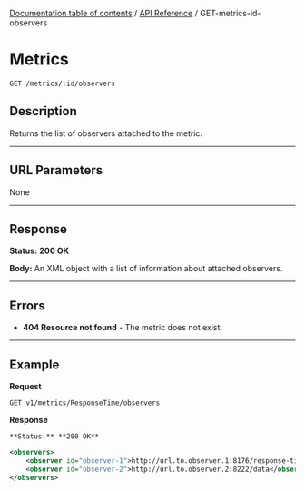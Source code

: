 [Documentation table of contents](../../TOC.md) / [API Reference](../../api.md) / GET-metrics-id-observers

# Metrics

	GET /metrics/:id/observers

## Description
Returns the list of observers attached to the metric.

***

## URL Parameters

None

***

## Response

**Status:** **200 OK**

**Body:** An XML object with a list of information about attached observers.

***

## Errors

* **404 Resource not found** - The metric does not exist.

***

## Example
**Request**

	GET v1/metrics/ResponseTime/observers

**Response**

	**Status:** **200 OK**

``` xml
<observers>
	<observer id="observer-1">http://url.to.observer.1:8176/response-time</observer>
	<observer id="observer-2">http://url.to.observer.2:8222/data</observer>
</observers>
```